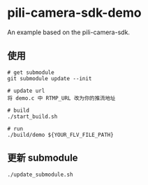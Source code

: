 # pili-camera-sdk-demo
An example based on the pili-camera-sdk.

## 使用
```
# get submodule
git submodule update --init

# update url
将 demo.c 中 RTMP_URL 改为你的推流地址

# build
./start_build.sh

# run
./build/demo ${YOUR_FLV_FILE_PATH}
```

## 更新 submodule

```
./update_submodule.sh
```